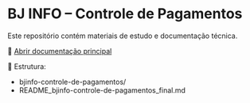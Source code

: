 # BJ INFO – Controle de Pagamentos

Este repositório contém materiais de estudo e documentação técnica.

📘 [Abrir documentação principal](README_bjinfo-controle-de-pagamentos_final.md)

📂 Estrutura:
- bjinfo-controle-de-pagamentos/
- README_bjinfo-controle-de-pagamentos_final.md
